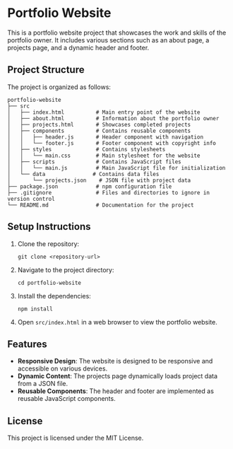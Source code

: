 # Portfolio Website

This is a portfolio website project that showcases the work and skills of the portfolio owner. It includes various sections such as an about page, a projects page, and a dynamic header and footer.

## Project Structure

The project is organized as follows:

```
portfolio-website
├── src
│   ├── index.html          # Main entry point of the website
│   ├── about.html          # Information about the portfolio owner
│   ├── projects.html       # Showcases completed projects
│   ├── components          # Contains reusable components
│   │   ├── header.js       # Header component with navigation
│   │   └── footer.js       # Footer component with copyright info
│   ├── styles              # Contains stylesheets
│   │   └── main.css        # Main stylesheet for the website
│   ├── scripts             # Contains JavaScript files
│   │   └── main.js         # Main JavaScript file for initialization
│   └── data               # Contains data files
│       └── projects.json    # JSON file with project data
├── package.json            # npm configuration file
├── .gitignore              # Files and directories to ignore in version control
└── README.md               # Documentation for the project
```

## Setup Instructions

1. Clone the repository:
   ```
   git clone <repository-url>
   ```

2. Navigate to the project directory:
   ```
   cd portfolio-website
   ```

3. Install the dependencies:
   ```
   npm install
   ```

4. Open `src/index.html` in a web browser to view the portfolio website.

## Features

- **Responsive Design**: The website is designed to be responsive and accessible on various devices.
- **Dynamic Content**: The projects page dynamically loads project data from a JSON file.
- **Reusable Components**: The header and footer are implemented as reusable JavaScript components.

## License

This project is licensed under the MIT License.